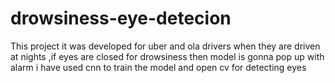 # drowsiness-eye-detecion
This project it was developed for uber and ola drivers when they are driven at nights ,if eyes are closed for drowsiness then model is gonna pop up with alarm i have used cnn to train the model and open cv for detecting eyes 
